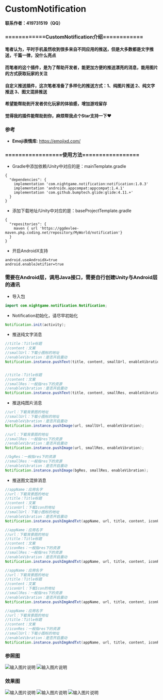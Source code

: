 # CustomNotification

**联系作者：419731519（QQ）**

### ============CustomNotification介绍============
#### 笔者认为，平时手机虽然收到很多来自不同应用的推送，但是大多数都是文字推送，千篇一律，没什么亮点
#### 而笔者的这个插件，是为了帮助开发者，能更加方便的推送漂亮的消息，能用图片的方式获取玩家的关注
#### 自定义推送插件，这次笔者准备了多样化的推送方式：1、纯图片推送 2、纯文字推送 3、图文混排推送
#### 希望能帮助到开发者优化玩家的体验感，增加游戏留存
#### 觉得我的插件能帮助到你，麻烦帮我点个Star支持一下❤️

### 参考
- **Emoji表情库:** https://emojixd.com/

### =================使用方法=================
- Gradle中添加依赖/Unity中对应的是：mainTemplate.gradle
```Maven
{
  "dependencies": {
    implementation 'com.nightgame.notification:notification:1.0.3'
    implementation 'androidx.appcompat:appcompat:1.4.1'
    implementation 'com.github.bumptech.glide:glide:4.11.+'
  }
}
```

- 添加下载地址/Unity中对应的是：baseProjectTemplate.gradle
```Maven
{
  "repositories": {
    maven { url 'https://ggdevlee-maven.pkg.coding.net/repository/MyWorld/notification'}
  }
}
```

- 开启AndroidX支持
```Maven
android.useAndroidX=true
android.enableJetifier=true
```

### 需要在Android层，调用Java接口，需要自行创建Unity与Android层的通讯

- 导入包
```java
import com.nightgame.notification.Notification;
```

- Notification初始化，请尽早初始化
```java
Notification.init(activity);
```

- 推送纯文字消息
```java
//title：Title标题
//content：文案
//smallUrl：下载小图标的地址
//enableVibration：是否开启震动
Notification.instance.pushText(title, content, smallUrl, enableVibration);


//title：Title标题
//content：文案
//smallRes：一般指res下的资源
//enableVibration：是否开启震动
Notification.instance.pushText(title, content, smallRes, enableVibration);
```

- 推送纯图片消息
```java
//url：下载背景图的地址
//smallUrl：下载小图标的地址
//enableVibration：是否开启震动
Notification.instance.pushImage(url, smallUrl, enableVibration);

//url：下载背景图的地址
//smallRes：一般指res下的资源
//enableVibration：是否开启震动
Notification.instance.pushImage(url, smallRes, enableVibration);

//bgRes：一般指res下的资源
//smallRes：一般指res下的资源
//enableVibration：是否开启震动
Notification.instance.pushImage(bgRes, smallRes, enableVibration);
```

- 推送图文混排消息
```java
//appName：应用名字
//url：下载背景图的地址
//title：Title标题
//content：文案
//iconUrl：下载Icon的地址
//smallUrl：下载小图标的地址
//enableVibration：是否开启震动
Notification.instance.pushImgAndTxt(appName, url, title, content, iconUrl, smallUrl, enableVibration);

//appName：应用名字
//url：下载背景图的地址
//title：Title标题
//content：文案
//iconRes：一般指res下的资源
//smallRes：一般指res下的资源
//enableVibration：是否开启震动
Notification.instance.pushImgAndTxt(appName, url, title, content, iconRes, smallRes, enableVibration);

//appName：应用名字
//url：下载背景图的地址
//title：Title标题
//content：文案
//iconUrl：下载Icon的地址
//smallRes：一般指res下的资源
//enableVibration：是否开启震动
Notification.instance.pushImgAndTxt(appName, url, title, content, iconUrl, smallRes, enableVibration);

//appName：应用名字
//url：下载背景图的地址
//title：Title标题
//content：文案
//iconRes：一般指res下的资源
//smallUrl：下载小图标的地址
//enableVibration：是否开启震动
Notification.instance.pushImgAndTxt(appName, url, title, content, iconRes, smallUrl, enableVibration);
```


### 参照图
![输入图片说明](TmpRes/TxtBg.png)
![输入图片说明](TmpRes/Bg.png)
### 效果图
![输入图片说明](TmpRes/PushImg.png)
![输入图片说明](TmpRes/PushImgAndTxt.png)
![输入图片说明](TmpRes/PushTxt.png)